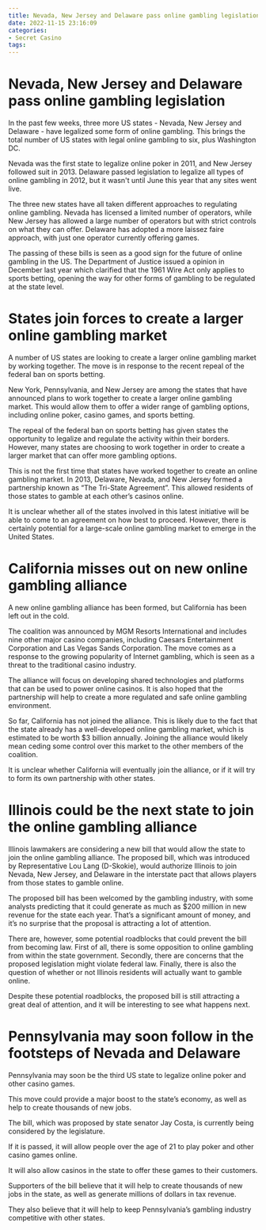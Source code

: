 ```yaml
---
title: Nevada, New Jersey and Delaware pass online gambling legislation 
date: 2022-11-15 23:16:09
categories:
- Secret Casino
tags:
---
```



#  Nevada, New Jersey and Delaware pass online gambling legislation 

In the past few weeks, three more US states - Nevada, New Jersey and Delaware - have legalized some form of online gambling. This brings the total number of US states with legal online gambling to six, plus Washington DC.

Nevada was the first state to legalize online poker in 2011, and New Jersey followed suit in 2013. Delaware passed legislation to legalize all types of online gambling in 2012, but it wasn't until June this year that any sites went live.

The three new states have all taken different approaches to regulating online gambling. Nevada has licensed a limited number of operators, while New Jersey has allowed a large number of operators but with strict controls on what they can offer. Delaware has adopted a more laissez faire approach, with just one operator currently offering games.

The passing of these bills is seen as a good sign for the future of online gambling in the US. The Department of Justice issued a opinion in December last year which clarified that the 1961 Wire Act only applies to sports betting, opening the way for other forms of gambling to be regulated at the state level.

#  States join forces to create a larger online gambling market 

A number of US states are looking to create a larger online gambling market by working together. The move is in response to the recent repeal of the federal ban on sports betting.

New York, Pennsylvania, and New Jersey are among the states that have announced plans to work together to create a larger online gambling market. This would allow them to offer a wider range of gambling options, including online poker, casino games, and sports betting.

The repeal of the federal ban on sports betting has given states the opportunity to legalize and regulate the activity within their borders. However, many states are choosing to work together in order to create a larger market that can offer more gambling options.

This is not the first time that states have worked together to create an online gambling market. In 2013, Delaware, Nevada, and New Jersey formed a partnership known as “The Tri-State Agreement”. This allowed residents of those states to gamble at each other’s casinos online.

It is unclear whether all of the states involved in this latest initiative will be able to come to an agreement on how best to proceed. However, there is certainly potential for a large-scale online gambling market to emerge in the United States.

#  California misses out on new online gambling alliance 

A new online gambling alliance has been formed, but California has been left out in the cold.

The coalition was announced by MGM Resorts International and includes nine other major casino companies, including Caesars Entertainment Corporation and Las Vegas Sands Corporation. The move comes as a response to the growing popularity of Internet gambling, which is seen as a threat to the traditional casino industry.

The alliance will focus on developing shared technologies and platforms that can be used to power online casinos. It is also hoped that the partnership will help to create a more regulated and safe online gambling environment.

So far, California has not joined the alliance. This is likely due to the fact that the state already has a well-developed online gambling market, which is estimated to be worth $3 billion annually. Joining the alliance would likely mean ceding some control over this market to the other members of the coalition.

It is unclear whether California will eventually join the alliance, or if it will try to form its own partnership with other states.

#  Illinois could be the next state to join the online gambling alliance 

Illinois lawmakers are considering a new bill that would allow the state to join the online gambling alliance. The proposed bill, which was introduced by Representative Lou Lang (D-Skokie), would authorize Illinois to join Nevada, New Jersey, and Delaware in the interstate pact that allows players from those states to gamble online.

The proposed bill has been welcomed by the gambling industry, with some analysts predicting that it could generate as much as $200 million in new revenue for the state each year. That’s a significant amount of money, and it’s no surprise that the proposal is attracting a lot of attention.

There are, however, some potential roadblocks that could prevent the bill from becoming law. First of all, there is some opposition to online gambling from within the state government. Secondly, there are concerns that the proposed legislation might violate federal law. Finally, there is also the question of whether or not Illinois residents will actually want to gamble online.

Despite these potential roadblocks, the proposed bill is still attracting a great deal of attention, and it will be interesting to see what happens next.

#  Pennsylvania may soon follow in the footsteps of Nevada and Delaware

Pennsylvania may soon be the third US state to legalize online poker and other casino games.

This move could provide a major boost to the state’s economy, as well as help to create thousands of new jobs.

The bill, which was proposed by state senator Jay Costa, is currently being considered by the legislature.

If it is passed, it will allow people over the age of 21 to play poker and other casino games online.

It will also allow casinos in the state to offer these games to their customers.

Supporters of the bill believe that it will help to create thousands of new jobs in the state, as well as generate millions of dollars in tax revenue.

They also believe that it will help to keep Pennsylvania’s gambling industry competitive with other states.